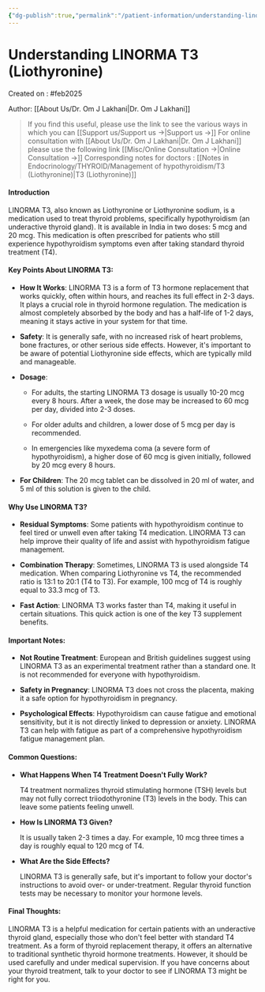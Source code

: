 ```yaml
---
{"dg-publish":true,"permalink":"/patient-information/understanding-linorma-t3-liothyronine/"}
---
```



<script data-goatcounter="https://endocrinologyindia.goatcounter.com/count" async src="//gc.zgo.at/count.js"></script>


# Understanding LINORMA T3 (Liothyronine)

Created on : #feb2025 

Author: [[About Us/Dr. Om J Lakhani\|Dr. Om J Lakhani]]

> If you find this useful, please use the link to see the various ways in which you can [[Support us/Support us →\|Support us →]]
> For online consultation with [[About Us/Dr. Om J Lakhani\|Dr. Om J Lakhani]] please use the following link [[Misc/Online Consultation →\|Online Consultation →]]
> Corresponding notes for doctors : [[Notes in Endocrinology/THYROID/Management of hypothyroidism/T3 (Liothyronine)\|T3 (Liothyronine)]]

#### Introduction

LINORMA T3, also known as Liothyronine or Liothyronine sodium, is a medication used to treat thyroid problems, specifically hypothyroidism (an underactive thyroid gland). It is available in India in two doses: 5 mcg and 20 mcg. This medication is often prescribed for patients who still experience hypothyroidism symptoms even after taking standard thyroid treatment (T4).

#### Key Points About LINORMA T3:

- **How It Works**: LINORMA T3 is a form of T3 hormone replacement that works quickly, often within hours, and reaches its full effect in 2-3 days. It plays a crucial role in thyroid hormone regulation. The medication is almost completely absorbed by the body and has a half-life of 1-2 days, meaning it stays active in your system for that time.
    
- **Safety**: It is generally safe, with no increased risk of heart problems, bone fractures, or other serious side effects. However, it's important to be aware of potential Liothyronine side effects, which are typically mild and manageable.
    
- **Dosage**:
    
    - For adults, the starting LINORMA T3 dosage is usually 10-20 mcg every 8 hours. After a week, the dose may be increased to 60 mcg per day, divided into 2-3 doses.
        
    - For older adults and children, a lower dose of 5 mcg per day is recommended.
        
    - In emergencies like myxedema coma (a severe form of hypothyroidism), a higher dose of 60 mcg is given initially, followed by 20 mcg every 8 hours.
        
- **For Children**: The 20 mcg tablet can be dissolved in 20 ml of water, and 5 ml of this solution is given to the child.
    

#### Why Use LINORMA T3?

- **Residual Symptoms**: Some patients with hypothyroidism continue to feel tired or unwell even after taking T4 medication. LINORMA T3 can help improve their quality of life and assist with hypothyroidism fatigue management.
    
- **Combination Therapy**: Sometimes, LINORMA T3 is used alongside T4 medication. When comparing Liothyronine vs T4, the recommended ratio is 13:1 to 20:1 (T4 to T3). For example, 100 mcg of T4 is roughly equal to 33.3 mcg of T3.
    
- **Fast Action**: LINORMA T3 works faster than T4, making it useful in certain situations. This quick action is one of the key T3 supplement benefits.
    

#### Important Notes:

- **Not Routine Treatment**: European and British guidelines suggest using LINORMA T3 as an experimental treatment rather than a standard one. It is not recommended for everyone with hypothyroidism.
    
- **Safety in Pregnancy**: LINORMA T3 does not cross the placenta, making it a safe option for hypothyroidism in pregnancy.
    
- **Psychological Effects**: Hypothyroidism can cause fatigue and emotional sensitivity, but it is not directly linked to depression or anxiety. LINORMA T3 can help with fatigue as part of a comprehensive hypothyroidism fatigue management plan.
    

#### Common Questions:

- **What Happens When T4 Treatment Doesn't Fully Work?**
    
    T4 treatment normalizes thyroid stimulating hormone (TSH) levels but may not fully correct triiodothyronine (T3) levels in the body. This can leave some patients feeling unwell.
    
- **How Is LINORMA T3 Given?**
    
    It is usually taken 2-3 times a day. For example, 10 mcg three times a day is roughly equal to 120 mcg of T4.
    
- **What Are the Side Effects?**
    
    LINORMA T3 is generally safe, but it's important to follow your doctor's instructions to avoid over- or under-treatment. Regular thyroid function tests may be necessary to monitor your hormone levels.
    

#### Final Thoughts:

LINORMA T3 is a helpful medication for certain patients with an underactive thyroid gland, especially those who don't feel better with standard T4 treatment. As a form of thyroid replacement therapy, it offers an alternative to traditional synthetic thyroid hormone treatments. However, it should be used carefully and under medical supervision. If you have concerns about your thyroid treatment, talk to your doctor to see if LINORMA T3 might be right for you.